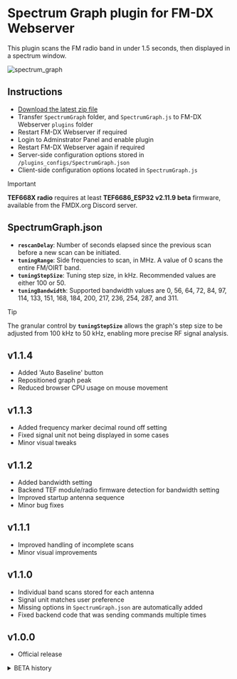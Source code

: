# Spectrum Graph plugin for FM-DX Webserver

This plugin scans the FM radio band in under 1.5 seconds, then displayed in a spectrum window.

![spectrum_graph](https://github.com/user-attachments/assets/e1383c27-2e29-4231-b8d3-a9d70c469944)

## Instructions

* [Download the latest zip file](https://github.com/AmateurAudioDude/FM-DX-Webserver-Plugin-Spectrum-Graph/archive/refs/heads/main.zip)
* Transfer `SpectrumGraph` folder, and `SpectrumGraph.js` to FM-DX Webserver `plugins` folder
* Restart FM-DX Webserver if required
* Login to Adminstrator Panel and enable plugin
* Restart FM-DX Webserver again if required
* Server-side configuration options stored in `/plugins_configs/SpectrumGraph.json`
* Client-side configuration options located in `SpectrumGraph.js`

> [!IMPORTANT]
> **TEF668X radio** requires at least **TEF6686_ESP32 v2.11.9 beta** firmware, available from the FMDX.org Discord server.

## SpectrumGraph.json
 
- **`rescanDelay`**: Number of seconds elapsed since the previous scan before a new scan can be initiated.   
- **`tuningRange`**: Side frequencies to scan, in MHz. A value of 0 scans the entire FM/OIRT band.   
- **`tuningStepSize`**: Tuning step size, in kHz. Recommended values are either 100 or 50.   
- **`tuningBandwidth`**: Supported bandwidth values are 0, 56, 64, 72, 84, 97, 114, 133, 151, 168, 184, 200, 217, 236, 254, 287, and 311.   

> [!TIP]
> The granular control by **`tuningStepSize`** allows the graph's step size to be adjusted from 100 kHz to 50 kHz, enabling more precise RF signal analysis.

v1.1.4
------
* Added 'Auto Baseline' button
* Repositioned graph peak
* Reduced browser CPU usage on mouse movement

v1.1.3
------
* Added frequency marker decimal round off setting
* Fixed signal unit not being displayed in some cases
* Minor visual tweaks

v1.1.2
------
* Added bandwidth setting
* Backend TEF module/radio firmware detection for bandwidth setting
* Improved startup antenna sequence
* Minor bug fixes

v1.1.1
------
* Improved handling of incomplete scans
* Minor visual improvements

v1.1.0
------
* Individual band scans stored for each antenna
* Signal unit matches user preference
* Missing options in `SpectrumGraph.json` are automatically added
* Fixed backend code that was sending commands multiple times

v1.0.0
------
* Official release

<details>
  <summary>BETA history</summary>

v1.0.0b10
------
* Added tooltips
* Backend code improvements

v1.0.0b9
--------
* Fixed webpage movement while using mouse scroll wheel
* Fixed tooltip element alignment

v1.0.0b8
--------
* Added fixed/dynamic vertical graph button
* Added ability to use mouse scroll wheel to tune
* Fixed tooltip causing scrollbars

v1.0.0b7
--------
* Added user configurable graph smoothing option
* Added retry delay option to configuration
* Added check for update option
* Configured plugin to not open while signal graph is hidden
* Minor visual fixes

v1.0.0b6
--------
* Added configuration file
* Visual improvements and fixes

v1.0.0b5
--------
* Create graph on page load if data exists
* Minor fixes

v1.0.0b4
--------
* Fixed slight flicker that might occur

v1.0.0b3
--------
* Added configurable graph smoothing option

v1.0.0b2
--------
* Graph output fix for TEF radio firmware

v1.0.0b1
--------
* First beta release

</details>
